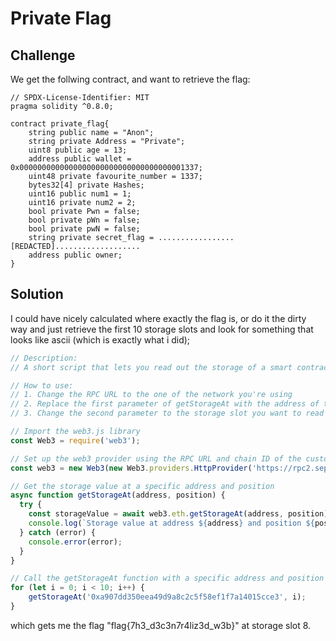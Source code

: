 # Private Flag

## Challenge 

We get the follwing contract, and want to retrieve the flag:

```solidity
// SPDX-License-Identifier: MIT
pragma solidity ^0.8.0;

contract private_flag{
    string public name = "Anon";
    string private Address = "Private";
    uint8 public age = 13;
    address public wallet = 0x0000000000000000000000000000000000001337;
    uint48 private favourite_number = 1337;
    bytes32[4] private Hashes;
    uint16 public num1 = 1;
    uint16 private num2 = 2;
    bool private Pwn = false;
    bool private pWn = false;
    bool private pwN = false;
    string private secret_flag = .................[REDACTED]...................
    address public owner;
}
```

## Solution

I could have nicely calculated where exactly the flag is, or do it the dirty way and just retrieve the first 10 storage slots and look for something that looks like ascii (which is exactly what i did);

```js
// Description:
// A short script that lets you read out the storage of a smart contract

// How to use:
// 1. Change the RPC URL to the one of the network you're using
// 2. Replace the first parameter of getStorageAt with the address of the contract you're targeting
// 3. Change the second parameter to the storage slot you want to read out.

// Import the web3.js library
const Web3 = require('web3');

// Set up the web3 provider using the RPC URL and chain ID of the custom blockchain
const web3 = new Web3(new Web3.providers.HttpProvider('https://rpc2.sepolia.org	'));

// Get the storage value at a specific address and position
async function getStorageAt(address, position) {
  try {
    const storageValue = await web3.eth.getStorageAt(address, position);
    console.log(`Storage value at address ${address} and position ${position}: ${storageValue}`);
  } catch (error) {
    console.error(error);
  }
}

// Call the getStorageAt function with a specific address and position
for (let i = 0; i < 10; i++) {
    getStorageAt('0xa907dd350eea49d9a8c2c5f58ef1f7a14015cce3', i);
}
```

which gets me the flag "flag{7h3_d3c3n7r4liz3d_w3b}" at storage slot 8.